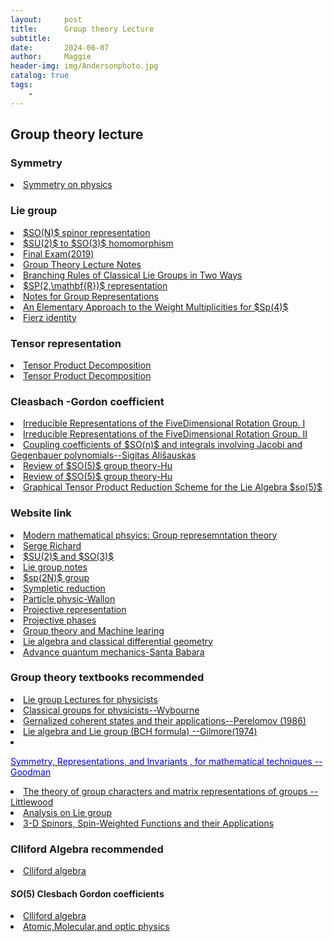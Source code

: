 ```yaml
---
layout:     post
title:      Group theory Lecture
subtitle:   
date:       2024-06-07
author:     Maggie
header-img: img/Andersonphoto.jpg
catalog: true
tags:
    - 
---
```



## Group theory lecture

### Symmetry 

<li>
<a href="https://maggiexheuw.github.io/Group/M1-symetries-12-3-2020.pdf">
Symmetry on physics
</a></li>


### Lie group 


<li>
<a href="https://maggiexheuw.github.io/Group/King-Group_Theory_Lectures_Day_2.pdf">
$SO(N)$ spinor representation 
</a></li>

<li>
<a href="https://maggiexheuw.github.io/Group/SML_Tom_Yesui.pdf">
$SU(2)$ to $SO(3)$ homomorphism
</a></li>


<li>
<a href="https://maggiexheuw.github.io/Group/GroupTheory_Final219(1).pdf">
Final Exam(2019)
</a></li>

<li>
<a href="https://maggiexheuw.github.io/Group/GNotes (1).pdf">
Group Theory Lecture Notes
</a></li>

<li>
<a href="https://maggiexheuw.github.io/Group/honors_thesis.pdf">
Branching Rules of Classical Lie Groups in Two Ways
</a></li>

<li>
<a href="https://maggiexheuw.github.io/Group/Representation.pdf">
$SP(2,\mathbf{R})$ representation 
</a></li>

<li>
<a href="https://maggiexheuw.github.io/Group/424.pdf">
Notes for Group Representations
</a></li>


<li>
<a href="https://maggiexheuw.github.io/Group/jmaddox.SP4.pdf">
An Elementary Approach to the Weight
Multiplicities for $Sp(4)$
</a></li>

<li>
<a href="https://maggiexheuw.github.io/Group/Fierz_transform (1).pdf">
Fierz identity 
</a></li>




### Tensor representation 



<li>
<a href="https://maggiexheuw.github.io/Group/kumar60.pdf">
Tensor Product Decomposition
</a></li>



<li>
<a href="https://maggiexheuw.github.io/Group/App-SU(N).pdf">
Tensor Product Decomposition
</a></li>



### Cleasbach -Gordon coefficient 

<li>
<a href="https://maggiexheuw.github.io/Group/1.1664703.pdf">
Irreducible Representations of the FiveDimensional Rotation Group. I
</a></li>

<li>
<a href="https://maggiexheuw.github.io/Group/1.1664704.pdf">
Irreducible Representations of the FiveDimensional Rotation Group. II
</a></li>

<li>
<a href="https://maggiexheuw.github.io/Group/0201048v4 (1).pdf">
Coupling coefficients of $SO(n)$ and integrals
involving Jacobi and Gegenbauer polynomials--Sigitas Ališauskas
</a></li>

<li>
<a href="https://maggiexheuw.github.io/Group/Hu_SO5Group.pdf">
Review of $SO(5)$ group theory-Hu 
</a></li>


<li>
<a href="https://maggiexheuw.github.io/Group/clebsch18 (1).pdf">
Review of $SO(5)$ group theory-Hu 
</a></li>


<li>
<a href="https://maggiexheuw.github.io/Group/buehlmann_bachelor (1).pdf">
Graphical Tensor Product Reduction
Scheme for the Lie Algebra $so(5)$
</a></li>



### Website link

<li><a href="http://mf23.web.rice.edu/"> 
Modern mathematical phsyics: Group represemntation theory
</a></li>

<li><a href="https://www.math.nagoya-u.ac.jp/~richard/"> 
Serge Richard
</a></li>

<li><a href="https://qchu.wordpress.com/2011/02/05/so3-and-su2/Hu_SO5Group.ps"> 
$SU(2)$ and $SO(3)$ 
</a></li>



<li><a href="http://quantum.phys.unm.edu/523-18/"> 
Lie group notes
</a></li>


<li><a href="https://phas.ubc.ca/~seme/521/PHYS_521_Tutorial_3.pdf"> 
$sp(2N)$ group 
</a></li>

<li><a href="https://empg.maths.ed.ac.uk/Activities/BRST/"> 
Sympletic reduction 
</a></li>


<li><a href="https://pperso.ijclab.in2p3.fr/page_perso/Wallon/"> 
Particle physic-Wallon
</a></li>

<li><a href="
https://sites.ualberta.ca/~vbouchar/MAPH464/section-projective-spin.html"> 
Projective representation
</a></li>


<li><a href="
https://kantohm11.github.io/symmetry_review/wigners-theorem.html"> 
Projective phases
</a></li>


<li><a href="
https://www.cis.upenn.edu/~cis5150/cis5150-notes-24.html
"> 
Group theory and Machine learing 
</a></li>

<li><a href="
https://www.math.ru.nl/~heckman/
"> 
Lie algebra and classical differential geometry
</a></li>


<li>
<a href="https://scipp.ucsc.edu/~haber/ph215/">
Advance quantum mechanics-Santa Babara
</a></li>




### Group theory textbooks recommended 

<li>
<a href="https://maggiexheuw.github.io/pdf/(Lecture Notes in Physics) Francesco Iachello - Lie Algebras and Applications-Springer (2010).pdf">
Lie group Lectures for physicists
</a></li>


<li>
<a href="https://maggiexheuw.github.io/pdf/Brian G. Wybourne - Classical Groups for Physicists-John Wiley & Sons Inc (1974).djvu">
Classical groups for physicists--Wybourne
</a></li>

<li>
<a href="https://maggiexheuw.github.io/pdf/Pero.pdf">
Gernalized coherent states and their applications--Perelomov (1986)  
</a></li>

<li>
<a href="https://maggiexheuw.github.io/pdf/Gilmore.djvu">
Lie algebra and Lie group (BCH formula) --Gilmore(1974)
</a></li>



<li>
<a href="https://maggiexheuw.github.io/pdf/symmetry.pdf">
<p style="color:blue;">Symmetry, Representations,
and Invariants , for mathematical techniques -- Goodman </p>
</a>
</li>


<li>
<a href="https://maggiexheuw.github.io/pdf2/The theory of group characters and matrix representations of groups (Dudley E. Littlewood) (Z-Library).djvu">
The theory of group characters and matrix representations of groups --Littlewood 
</a>
</li>

<li>
<a href="https://maggiexheuw.github.io/Group/Analysis on Lie Groups_ An introduction -- Jacques Faraut -- Cambridge Studies in Advanced Mathematics 110, 1, 2008 -- Cambridge University Press -- 9780511423987 -- b733a04e1e815e9cf6902a030b58877e -- Anna’s Archive.pdf">
Analysis on Lie group 
</a>
</li>



<li>
<a href="https://maggiexheuw.github.io/Group/3-D Spinors, Spin-Weighted Functions and their Applications -- G_ F_ Torres del Castillo (auth_) -- Progress in Mathematical Physics 32, 1, 2003 -- 9781461264163 -- 49aa39cde897aff0dc6bbab78efd1018 -- Anna’s Archive.pdf">
3-D Spinors,
Spin-Weighted Functions
and their Applications
</a>
</li>


### Clliford Algebra recommended


<li>
<a href="https://maggiexheuw.github.io/pdf/
clifford.pdf">
Clliford algebra 
</a></li>


#### $SO(5)$ Clesbach Gordon coefficients


<li>
<a href="https://maggiexheuw.github.io/pdf/
clifford.pdf">
Clliford algebra 
</a></li>

<li>
<a href="https://maggiexheuw.github.io/Group/
978-0-387-26308-3.pdf">
Atomic,Molecular,and optic physics
</a></li>

